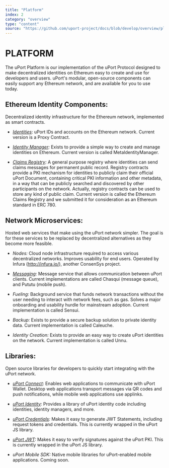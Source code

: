 ```yaml
---
title: "Platform"
index: 2
category: "overview"
type: "content"
source: "https://github.com/uport-project/docs/blob/develop/overview/platform.md"
---
```


# PLATFORM

The uPort Platform is our implementation of the uPort Protocol designed to make decentralized identities on Ethereum easy to create and use for developers and users. uPort's modular, open-source components can easily support any Ethereum network, and are available for you to use today.

## **Ethereum Identity Components**:
Decentralized identity infrastructure for the Ethereum network, implemented as smart contracts.

* _[Identities](https://github.com/uport-project/uport-identity)_: uPort IDs and accounts on the Ethereum network. Current version is a Proxy Contract.

* _[Identity Manager](https://github.com/uport-project/uport-identity/blob/develop/docs/identityManager.md):_ Exists to provide a simple way to create and manage identities on Ethereum. Current version is called MetaIdentityManager.

* _[Claims Registry](https://github.com/ethereum/EIPs/issues/780):_ A general purpose registry where identities can send claims messages for permanent public record. Registry contracts provide a PKI mechanism for identities to publicly claim their official uPort Document, containing critical PKI information and other metadata, in a way that can be publicly searched and discovered by other participants on the network. Actually, registry contracts can be used to store any kind of public claim. Current version is called the Ethereum Claims Registry and we submitted it for consideration as an Ethereum standard in ERC 780.


## **Network Microservices**:
Hosted web services that make using the uPort network simpler. The goal is for these services to be replaced by decentralized alternatives as they become more feasible.

* _Nodes:_ Cloud node infrastructure required to access various decentralized networks. Improves usability for end users. Operated by Infura (http://infura.io/), another ConsenSys project.

* _[Messaging](https://github.com/uport-project/specs/blob/65c1b3171aa1a83ae918fbf3b57d90c24e779bc0/transports/index.md#messaging-server):_ Message service that allows communication between uPort clients. Current implementations are called Chasqui (message queue), and Pututu (mobile push).

* _Fueling:_ Background service that funds network transactions without the user needing to interact with network fees, such as gas. Solves a major onboarding and usability hurdle for mainstream adoption. Current implementation is called Sensui.

* _Backup:_ Exists to provide a secure backup solution to private identity data. Current implementation is called Caleuche.

* _Identity Creation:_ Exists to provide an easy way to create uPort identities on the network. Current implementation is called Unnu.


## **Libraries**:
Open source libraries for developers to quickly start integrating with the uPort network.

* _[uPort Connect](https://github.com/uport-project/uport-connect)_: Enables web applications to communicate with uPort Wallet. Desktop web applications transport messages via QR codes and push notifications, while mobile web applications use applinks.

* _[uPort Identity](https://github.com/uport-project/uport-registry):_ Provides a library of uPort identity code including identities, identity managers, and more.

* _[uPort Credentials](https://github.com/uport-project/uport-credentials):_ Makes it easy to generate JWT Statements, including request tokens and credentials. This is currently wrapped in the uPort JS library.

* _[uPort JWT](https://github.com/uport-project/uport-credentials):_ Makes it easy to verify signatures against the uPort PKI. This is currently wrapped in the uPort JS library.

* _uPort Mobile SDK:_ Native mobile libraries for uPort-enabled mobile applications. Coming soon.
